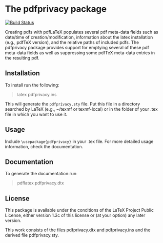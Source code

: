 # The pdfprivacy package

[![Build Status](https://travis-ci.org/LaurensS/pdfprivacy.svg?branch=master)](https://travis-ci.org/LaurensS/pdfprivacy)

Creating pdfs with pdfLaTeX populates several pdf meta-data fields such as date/time of creation/modification, information about the latex installation (e.g., pdfTeX version), and the relative paths of included pdfs. 
The pdfprivacy package provides support for emptying several of these pdf meta-data fields as well as suppressing some pdfTeX meta-data entries in the resulting pdf.

## Installation

To install run the following:

> latex pdfprivacy.ins

This will generate the `pdfprivacy.sty` file.
Put this file in a directory searched by LaTeX (e.g., ~/texmf or texmf-local) or in the folder of your .tex file in which you want to use it.

## Usage

Include `\usepackage{pdfprivacy}` in your .tex file.
For more detailed usage information, check the documentation.

## Documentation

To generate the documentation run:

> pdflatex pdfprivacy.dtx

## License

This package is available under the conditions of the LaTeX Project Public License, either version 1.3c of this license or (at your option) any later version.

This work consists of the files pdfprivacy.dtx and pdfprivacy.ins and the derived file pdfprivacy.sty.
